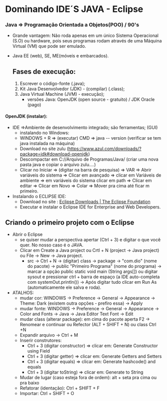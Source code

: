 # Dominando IDE´S JAVA - Eclipse

### Java => Programação Orientada a Objetos(POO) / 90's 

- Grande vantagem: Não roda apenas em um único Sistema Operacional (S.O) ou hardware, pois seus programas rodam através de uma Máquina Virtual (VM) que pode ser emulado.

- Java EE (web), SE, ME(móveis e embarcados).

  

  ## Fases de execução: 

  1. Escrever o código-fonte (.java);
  2. Kit Java Desenvolvedor (JDK) -  (compilar) (.class); 
  3. Java Virtual Machine (JVM) - execução); 
     - versões Java: OpenJDK (open source - gratuito) / JDK Oracle (pago)



####  		OpenJDK (instalar):

- IDE =>Ambiente de desenvolvimento integrado; são ferramentas; (GUI)
  	- instalando no Windows:
  	- WINDOWS + R => (executar) CMD => java -- version (verificar se tem java instalada na máquina)
  	- Download no site zulu (https://www.azul.com/downloads/?package=jdk#download-openjdk)
  	- Descompactar em C://Arquivo de Programas/Java/ (criar uma nova pasta java e copiar o arquivo zulu....)
  	- Clicar no Iniciar => (digitar na barra de pesquisa) => VAR => Abrir variáveis do sistema => Clicar em avançado => clicar em Variáveis de ambiente => em variáveis do sistema clicar em path => Clicar em editar => Clicar em Novo => Colar => Mover pra cima até ficar m primeiro.
- Instalando o ECLIPSE IDE:
  - Download no site : [Eclipse Downloads | The Eclipse Foundation](https://www.eclipse.org/downloads/)
  - Executar e instalar o Eclipse IDE for Enterprise and Web Developers.



## Criando o primeiro projeto com o Eclipse

- Abrir o Eclipse
  - se quiser mudar a perspectiva apertar (Ctrl + 3) e digitar o que você quer. No nosso caso é o JAVA.
  - Clicar em Create a Java project ou Crtl + N (project -> Java project) ou File -> New -> Java project.
    - src -> Ctrl + N -> (digitar) class -> package -> "com.dio" (nome do pacote) -> public "Primeiro Programa" (nome do programa) -> marcar a opção public static void main (String args[]) ou digitar sysout e pressionar ctrl + barra de espaço (a IDE auto-completa com systemOut.println()) -> Após digitar tudo clicar em Run As (automaticamente ele salva e roda).
- ATALHOS: 
  - mudar cor: WINDOWS -> Preference -> General -> Appearance -> Theme: Dark (existem outra opções - prefiro essa) -> Apply
  - mudar fonte: WINDOWS -> Preference -> General -> Appearance -> Color and Fonts -> Java -> Java Editor Text Font -> Edit
  - mudar class (alterar package): em cima do pacote aperta F2 -> Renomear e continuar ou Refector (ALT + SHIFT + N) ou class Ctrl +N
  - Expandir arquivo -> Ctrl + M
  - Inserir construtores: 
    - Ctrl + 3 (digitar constructor) => clicar em: Generate Constructor using Field 
    - Ctrl + 3 (digitar getter) => clicar em: Generate Getters and Setters 
    - Ctrl + 3 (digitar equals) => clicar em: Generate hashcode() and equals
    - Ctrl + 3 (digitar toString) => clicar em: Generate to String
  - Mudar de lugar (caso esteja fora de ordem): alt + seta pra cima ou pra baixo
  - Refatorar (identação): Ctrl + SHIFT + F
  - Importar: Ctrl + SHIFT + O